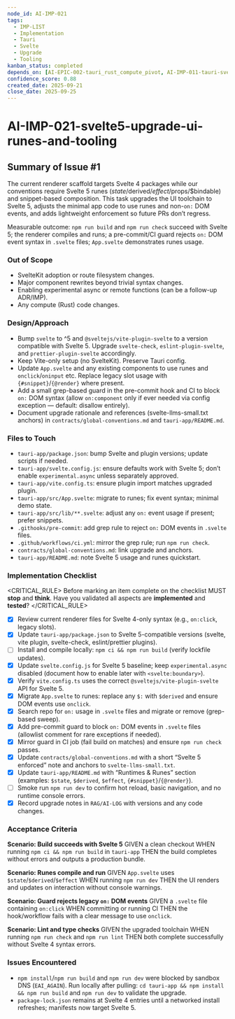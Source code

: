 ```yaml
---
node_id: AI-IMP-021
tags:
  - IMP-LIST
  - Implementation
  - Tauri
  - Svelte
  - Upgrade
  - Tooling
kanban_status: completed
depends_on: [AI-EPIC-002-tauri_rust_compute_pivot, AI-IMP-011-tauri-svelte-scaffold]
confidence_score: 0.88
created_date: 2025-09-21
close_date: 2025-09-25
---
```


# AI-IMP-021-svelte5-upgrade-ui-runes-and-tooling

## Summary of Issue #1
The current renderer scaffold targets Svelte 4 packages while our conventions require Svelte 5 runes ($state/$derived/$effect/$props/$bindable) and snippet-based composition. This task upgrades the UI toolchain to Svelte 5, adjusts the minimal app code to use runes and non-`on:` DOM events, and adds lightweight enforcement so future PRs don’t regress.

Measurable outcome: `npm run build` and `npm run check` succeed with Svelte 5; the renderer compiles and runs; a pre-commit/CI guard rejects `on:` DOM event syntax in `.svelte` files; `App.svelte` demonstrates runes usage.

### Out of Scope 
- SvelteKit adoption or route filesystem changes.
- Major component rewrites beyond trivial syntax changes.
- Enabling experimental async or remote functions (can be a follow-up ADR/IMP).
- Any compute (Rust) code changes.

### Design/Approach  
- Bump `svelte` to ^5 and `@sveltejs/vite-plugin-svelte` to a version compatible with Svelte 5. Upgrade `svelte-check`, `eslint-plugin-svelte`, and `prettier-plugin-svelte` accordingly.
- Keep Vite-only setup (no SvelteKit). Preserve Tauri config.
- Update `App.svelte` and any existing components to use runes and `onclick`/`oninput` etc. Replace legacy slot usage with `{#snippet}`/`{@render}` where present.
- Add a small grep-based guard in the pre-commit hook and CI to block `on:` DOM syntax (allow `on:component` only if ever needed via config exception — default: disallow entirely).
- Document upgrade rationale and references (svelte-llms-small.txt anchors) in `contracts/global-conventions.md` and `tauri-app/README.md`.

### Files to Touch
- `tauri-app/package.json`: bump Svelte and plugin versions; update scripts if needed.
- `tauri-app/svelte.config.js`: ensure defaults work with Svelte 5; don’t enable `experimental.async` unless separately approved.
- `tauri-app/vite.config.ts`: ensure plugin import matches upgraded plugin.
- `tauri-app/src/App.svelte`: migrate to runes; fix event syntax; minimal demo state.
- `tauri-app/src/lib/**.svelte`: adjust any `on:` event usage if present; prefer snippets.
- `.githooks/pre-commit`: add grep rule to reject `on:` DOM events in `.svelte` files.
- `.github/workflows/ci.yml`: mirror the grep rule; run `npm run check`.
- `contracts/global-conventions.md`: link upgrade and anchors.
- `tauri-app/README.md`: note Svelte 5 usage and runes quickstart.

### Implementation Checklist

<CRITICAL_RULE>
Before marking an item complete on the checklist MUST **stop** and **think**. Have you validated all aspects are **implemented** and **tested**? 
</CRITICAL_RULE> 

- [x] Review current renderer files for Svelte 4-only syntax (e.g., `on:click`, legacy slots).
- [x] Update `tauri-app/package.json` to Svelte 5-compatible versions (svelte, vite plugin, svelte-check, eslint/prettier plugins).
- [ ] Install and compile locally: `npm ci && npm run build` (verify lockfile updates).
- [x] Update `svelte.config.js` for Svelte 5 baseline; keep `experimental.async` disabled (document how to enable later with `<svelte:boundary>`).
- [x] Verify `vite.config.ts` uses the correct `@sveltejs/vite-plugin-svelte` API for Svelte 5.
- [x] Migrate `App.svelte` to runes: replace any `$:` with `$derived` and ensure DOM events use `onclick`.
- [x] Search repo for `on:` usage in `.svelte` files and migrate or remove (grep-based sweep).
- [x] Add pre-commit guard to block `on:` DOM events in `.svelte` files (allowlist comment for rare exceptions if needed).
- [x] Mirror guard in CI job (fail build on matches) and ensure `npm run check` passes.
- [x] Update `contracts/global-conventions.md` with a short “Svelte 5 enforced” note and anchors to `svelte-llms-small.txt`.
- [x] Update `tauri-app/README.md` with “Runtimes & Runes” section (examples: `$state`, `$derived`, `$effect`, `{#snippet}`/`{@render}`).
- [ ] Smoke run `npm run dev` to confirm hot reload, basic navigation, and no runtime console errors.
- [x] Record upgrade notes in `RAG/AI-LOG` with versions and any code changes.

### Acceptance Criteria
**Scenario: Build succeeds with Svelte 5**
GIVEN a clean checkout
WHEN running `npm ci && npm run build` in `tauri-app`
THEN the build completes without errors and outputs a production bundle.

**Scenario: Runes compile and run**
GIVEN `App.svelte` uses `$state`/`$derived`/`$effect`
WHEN running `npm run dev`
THEN the UI renders and updates on interaction without console warnings.

**Scenario: Guard rejects legacy `on:` DOM events**
GIVEN a `.svelte` file containing `on:click`
WHEN committing or running CI
THEN the hook/workflow fails with a clear message to use `onclick`.

**Scenario: Lint and type checks**
GIVEN the upgraded toolchain
WHEN running `npm run check` and `npm run lint`
THEN both complete successfully without Svelte 4 syntax errors.

### Issues Encountered 
- `npm install`/`npm run build` and `npm run dev` were blocked by sandbox DNS (`EAI_AGAIN`). Run locally after pulling: `cd tauri-app && npm install && npm run build` and `npm run dev` to validate the upgrade.
- `package-lock.json` remains at Svelte 4 entries until a networked install refreshes; manifests now target Svelte 5.
